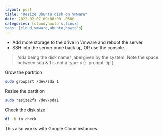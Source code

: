 ```yaml
---
layout: post
title: "Resize Ubuntu disk on VMware"
date: 2022-02-07 09:00:00 -0500
categories: [cloud,howto's,linux]
tags: [cloud,vmware,ubuntu,howto's]
---
```


- Add more storage to the drive in Vmware and reboot the server. 
- SSH into the server once back up, OR use the console. 

> /sda being the disk name/ ;abel given by the system. Note the space between sda & 1 is not a type-o
{: .prompt-tip }

Grow the partition
```bash
sudo growpart /dev/sda 1
```

Rezise the partition
```bash
sudo resize2fs /dev/sda1
```

Check the disk size
```bash
df -h to check
```

This also works with Google Cloud instances. 